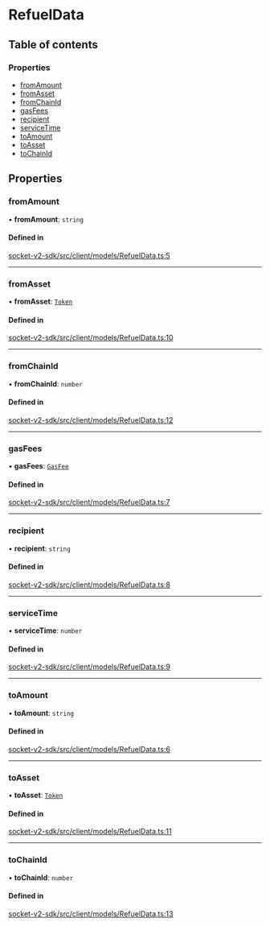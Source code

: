 # RefuelData

## Table of contents

### Properties

- [fromAmount](RefuelData.md#fromamount)
- [fromAsset](RefuelData.md#fromasset)
- [fromChainId](RefuelData.md#fromchainid)
- [gasFees](RefuelData.md#gasfees)
- [recipient](RefuelData.md#recipient)
- [serviceTime](RefuelData.md#servicetime)
- [toAmount](RefuelData.md#toamount)
- [toAsset](RefuelData.md#toasset)
- [toChainId](RefuelData.md#tochainid)

## Properties

### fromAmount

• **fromAmount**: `string`

#### Defined in

[socket-v2-sdk/src/client/models/RefuelData.ts:5](https://github.com/rugamoto/socket-v2-sdk/blob/91d9fe3/src/client/models/RefuelData.ts#L5)

---

### fromAsset

• **fromAsset**: [`Token`](../types.md#token)

#### Defined in

[socket-v2-sdk/src/client/models/RefuelData.ts:10](https://github.com/rugamoto/socket-v2-sdk/blob/91d9fe3/src/client/models/RefuelData.ts#L10)

---

### fromChainId

• **fromChainId**: `number`

#### Defined in

[socket-v2-sdk/src/client/models/RefuelData.ts:12](https://github.com/rugamoto/socket-v2-sdk/blob/91d9fe3/src/client/models/RefuelData.ts#L12)

---

### gasFees

• **gasFees**: [`GasFee`](../types.md#gasfee)

#### Defined in

[socket-v2-sdk/src/client/models/RefuelData.ts:7](https://github.com/rugamoto/socket-v2-sdk/blob/91d9fe3/src/client/models/RefuelData.ts#L7)

---

### recipient

• **recipient**: `string`

#### Defined in

[socket-v2-sdk/src/client/models/RefuelData.ts:8](https://github.com/rugamoto/socket-v2-sdk/blob/91d9fe3/src/client/models/RefuelData.ts#L8)

---

### serviceTime

• **serviceTime**: `number`

#### Defined in

[socket-v2-sdk/src/client/models/RefuelData.ts:9](https://github.com/rugamoto/socket-v2-sdk/blob/91d9fe3/src/client/models/RefuelData.ts#L9)

---

### toAmount

• **toAmount**: `string`

#### Defined in

[socket-v2-sdk/src/client/models/RefuelData.ts:6](https://github.com/rugamoto/socket-v2-sdk/blob/91d9fe3/src/client/models/RefuelData.ts#L6)

---

### toAsset

• **toAsset**: [`Token`](../types.md#token)

#### Defined in

[socket-v2-sdk/src/client/models/RefuelData.ts:11](https://github.com/rugamoto/socket-v2-sdk/blob/91d9fe3/src/client/models/RefuelData.ts#L11)

---

### toChainId

• **toChainId**: `number`

#### Defined in

[socket-v2-sdk/src/client/models/RefuelData.ts:13](https://github.com/rugamoto/socket-v2-sdk/blob/91d9fe3/src/client/models/RefuelData.ts#L13)
